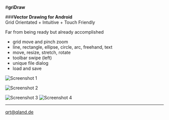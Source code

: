 #**griDraw**

###**Vector Drawing for Android**  
Grid Orientated + Intuitive + Touch Friendly

Far from being ready but already accomplished
* grid move and pinch zoom
* line, rectangle, ellipse, circle, arc, freehand, text 
* move, resize, stretch, rotate
* toolbar swipe (left)
* unique file dialog
* load and save

![Screenshot 1](https://github.com/qrti/griDraw/blob/master/Screenshots/Screenshot%2001.png)

![Screenshot 2](https://github.com/qrti/griDraw/blob/master/Screenshots/Screenshot%2002.png)

![Screenshot 3](https://github.com/qrti/griDraw/blob/master/Screenshots/Screenshot%2003.png) ![Screenshot 4](https://github.com/qrti/griDraw/blob/master/Screenshots/Screenshot%2004.png)

----------

[qrt@qland.de](mailto:qrt@qland.de)

